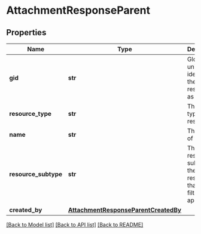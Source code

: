 # AttachmentResponseParent

## Properties
Name | Type | Description | Notes
------------ | ------------- | ------------- | -------------
**gid** | **str** | Globally unique identifier of the resource, as a string. | [optional] 
**resource_type** | **str** | The base type of this resource. | [optional] 
**name** | **str** | The name of the task. | [optional] 
**resource_subtype** | **str** | The resource subtype of the parent resource that the filter applies to. | [optional] 
**created_by** | [**AttachmentResponseParentCreatedBy**](AttachmentResponseParentCreatedBy.md) |  | [optional] 

[[Back to Model list]](../README.md#documentation-for-models) [[Back to API list]](../README.md#documentation-for-api-endpoints) [[Back to README]](../README.md)

